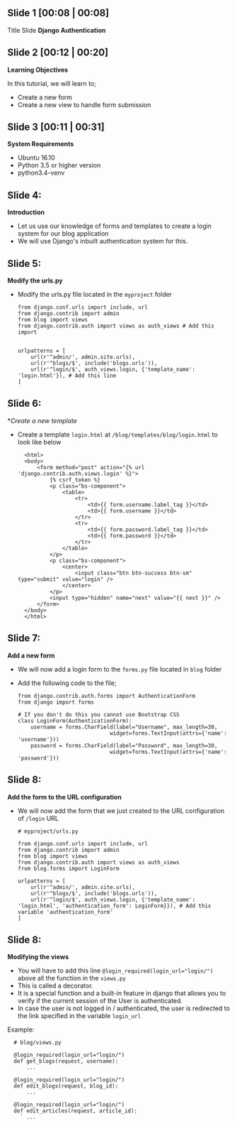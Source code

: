 Slide 1 [00:08 | 00:08]
------------
Title Slide
**Django Authentication**

Slide 2 [00:12 | 00:20]
--------------

**Learning Objectives**

In this tutorial, we will learn to;
  - Create a new form
  - Create a new view to handle form submission

Slide 3 [00:11 | 00:31]
---------------

**System Requirements**
  - Ubuntu 16.10
  - Python 3.5 or higher version
  - python3.4-venv

Slide 4:
----------------

**Introduction**

- Let us use our knowledge of forms and templates to create a login system for our blog application
- We will use Django's inbuilt authentication system for this.

Slide 5:
----------------

**Modify the urls.py**

- Modify the urls.py file located in the ```myproject``` folder


      from django.conf.urls import include, url
      from django.contrib import admin
      from blog import views
      from django.contrib.auth import views as auth_views # Add this import


      urlpatterns = [
          url(r'^admin/', admin.site.urls),
          url(r'^blogs/$', include('blogs.urls')),
          url(r'^login/$', auth_views.login, {'template_name': 'login.html'}), # Add this line
      ]

Slide 6:
------------------

**Create a new template*

- Create a template ```login.html``` at ```/blog/templates/blog/login.html``` to look like below

        <html>
        <body>
            <form method="post" action="{% url 'django.contrib.auth.views.login' %}">
                {% csrf_token %}
                <p class="bs-component">
                    <table>
                        <tr>
                            <td>{{ form.username.label_tag }}</td>
                            <td>{{ form.username }}</td>
                        </tr>
                        <tr>
                            <td>{{ form.password.label_tag }}</td>
                            <td>{{ form.password }}</td>
                        </tr>
                    </table>
                </p>
                <p class="bs-component">
                    <center>
                        <input class="btn btn-success btn-sm" type="submit" value="login" />
                    </center>
                </p>
                <input type="hidden" name="next" value="{{ next }}" />
            </form>
        </body>
        </html>

Slide 7:
------------------

**Add a new form**

- We will now add a login form to the ```forms.py``` file located in ```blog``` folder
- Add the following code to the file;

      from django.contrib.auth.forms import AuthenticationForm 
      from django import forms

      # If you don't do this you cannot use Bootstrap CSS
      class LoginForm(AuthenticationForm):
          username = forms.CharField(label="Username", max_length=30, 
                                   widget=forms.TextInput(attrs={'name': 'username'}))
          password = forms.CharField(label="Password", max_length=30, 
                                   widget=forms.TextInput(attrs={'name': 'password'}))


Slide 8:
--------------------

**Add the form to the URL configuration**

- We will now add the form that we just created to the URL configuration of ```/login``` URL

      # myproject/urls.py

      from django.conf.urls import include, url
      from django.contrib import admin
      from blog import views
      from django.contrib.auth import views as auth_views
      from blog.forms import LoginForm

      urlpatterns = [
          url(r'^admin/', admin.site.urls),
          url(r'^blogs/$', include('blogs.urls')),
          url(r'^login/$', auth_views.login, {'template_name': 'login.html', 'authentication_form': LoginForm}}), # Add this variable 'authentication_form'
      ]

Slide 8:
--------------------

**Modifying the views**

- You will have to add this line ```@login_required(login_url="login/")``` above all the function in the ```views.py```
- This is called a decorator.
- It is a special function and a built-in feature in django that allows you to verify if the current session of the User is authenticated.
- In case the user is not logged in / authenticated, the user is redirected to the link specified in the variable ```login_url```

Example:

      # blog/views.py

      @login_required(login_url="login/")
      def get_blogs(request, username):
          ...

      @login_required(login_url="login/")
      def edit_blogs(request, blog_id):
          ...

      @login_required(login_url="login/")
      def edit_articles(request, article_id):
        ` ...


